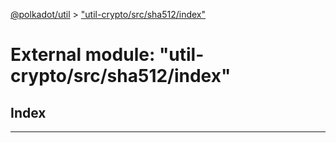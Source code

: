 [@polkadot/util](../README.md) > ["util-crypto/src/sha512/index"](../modules/_util_crypto_src_sha512_index_.md)

# External module: "util-crypto/src/sha512/index"

## Index

---

